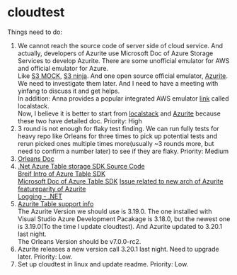 # cloudtest
Things need to do:

1. We cannot reach the source code of server side of cloud service. And actually, developers of Azurite use Microsoft Doc of Azure Storage Services to develop Azurite. There are some unofficial emulator for AWS and official emulator for Azure.  
Like [S3 MOCK](https://github.com/adobe/S3Mock#implemented-s3-apis), [S3 ninja](https://github.com/scireum/s3ninja). And one open source official emulator, [Azurite](https://github.com/Azure/Azurite#https-setup). We need to investigate them later. And I need to have a meeting with yinfang to discuss it and get helps.  
In addition: Anna provides a popular integrated AWS emulator [link](https://github.com/localstack/localstack) called localstack.  
Now, I believe it is better to start from [localstack](https://github.com/localstack/localstack) and [Azurite](https://github.com/Azure/Azurite#https-setup) because these two have detailed doc.  Priority: High  
2. 3 round is not enough for flaky test finding. We can run fully tests for heavy repo like Orleans for three times to pick up potential tests and rerun picked ones multiple times more(usually ~3 rounds more, but need to confirm a number later) to see if they are flaky. Priority: Medium
3. [Orleans Doc](https://learn.microsoft.com/en-us/dotnet/orleans/overview)   
4. [.Net Azure Table storage SDK Source Code](https://github.com/Azure/azure-sdk-for-net/tree/main/sdk/tables)  
[Breif Intro of Azure Table SDK](https://www.nuget.org/packages/Azure.Data.Tables/)  
[Microsoft Doc of Azure Table SDK](https://learn.microsoft.com/en-us/azure/cosmos-db/table/support?toc=https%3A%2F%2Flearn.microsoft.com%2Fen-us%2Fazure%2Fstorage%2Ftables%2Ftoc.json&bc=https%3A%2F%2Flearn.microsoft.com%2Fen-us%2Fazure%2Fbread%2Ftoc.json)
[Issue related to new arch of Azurite](https://github.com/Azure/Azurite/labels/NewArch)  
[featureparity of Azurite](https://github.com/Azure/Azurite/labels/featureparity)  
[Logging - .NET](https://learn.microsoft.com/en-us/dotnet/core/extensions/logging?tabs=command-line)  
5. [Azurite Table support info](https://github.com/Azure/Azurite/wiki/Azurite-V3-Table)   
The Azurite Version we should use is 3.19.0. The one installed with Visual Studio Azure Development Pacakage is 3.18.0, but the newest one is 3.19.0(To the time I update cloudtest). And Azurite updated to 3.20.1 last night.  
The Orleans Version should be v7.0.0-rc2.  
6. Azurite releases a new version call 3.20.1 last night. Need to upgrade later. Priority: Low.  
7. Set up cloudtest in linux and update readme. Priority: Low.

